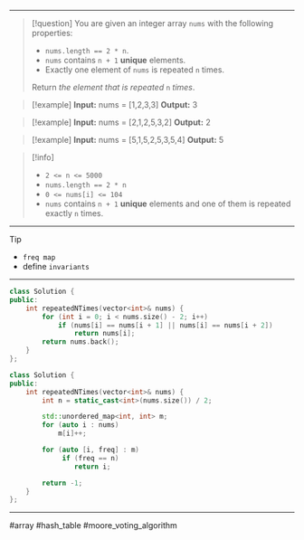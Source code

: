 ___

> [!question] 
> You are given an integer array `nums` with the following properties:
> - `nums.length == 2 * n`.
> - `nums` contains `n + 1` **unique** elements.
> - Exactly one element of `nums` is repeated `n` times.
> 
> Return _the element that is repeated_ `n` _times_. 

> [!example] 
> **Input:** nums = [1,2,3,3]
**Output:** 3

> [!example] 
> **Input:** nums = [2,1,2,5,3,2]
**Output:** 2 

> [!example] 
> **Input:** nums = [5,1,5,2,5,3,5,4]
**Output:** 5 

> [!info] 
> - `2 <= n <= 5000`
> - `nums.length == 2 * n`
> - `0 <= nums[i] <= 104`
> - `nums` contains `n + 1` **unique** elements and one of them is repeated exactly `n` times. 

___

> [!tip] 
>  - `freq map`
>  - define `invariants`

___

```cpp
class Solution {
public:
    int repeatedNTimes(vector<int>& nums) {
        for (int i = 0; i < nums.size() - 2; i++)
            if (nums[i] == nums[i + 1] || nums[i] == nums[i + 2])
                return nums[i];
        return nums.back();
    }
};
```

```cpp
class Solution {
public:
    int repeatedNTimes(vector<int>& nums) {
        int n = static_cast<int>(nums.size()) / 2;

        std::unordered_map<int, int> m;
        for (auto i : nums)
            m[i]++;

        for (auto [i, freq] : m)
             if (freq == n)
                return i;

        return -1;
    }
};
```

___

#array #hash_table #moore_voting_algorithm